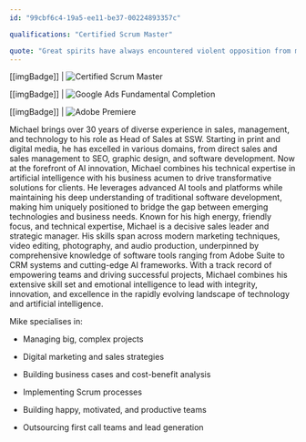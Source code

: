 ```yaml
---
id: "99cbf6c4-19a5-ee11-be37-00224893357c"

qualifications: "Certified Scrum Master"

quote: "Great spirits have always encountered violent opposition from mediocre minds."
---
```


[[imgBadge]]
| ![Certified Scrum Master](../badges/Certification-scrumalliance-master.png)

[[imgBadge]]
| ![Google Ads Fundamental Completion](../badges/Certification-google-award-ads-fundamentals.png)

[[imgBadge]]
| ![Adobe Premiere](../badges/Designer-adobe-premiere.png)


Michael brings over 30 years of diverse experience in sales, management, and technology to his role as Head of Sales at SSW. Starting in print and digital media, he has excelled in various domains, from direct sales and sales management to SEO, graphic design, and software development. Now at the forefront of AI innovation, Michael combines his technical expertise in artificial intelligence with his business acumen to drive transformative solutions for clients. He leverages advanced AI tools and platforms while maintaining his deep understanding of traditional software development, making him uniquely positioned to bridge the gap between emerging technologies and business needs.
Known for his high energy, friendly focus, and technical expertise, Michael is a decisive sales leader and strategic manager. His skills span across modern marketing techniques, video editing, photography, and audio production, underpinned by comprehensive knowledge of software tools ranging from Adobe Suite to CRM systems and cutting-edge AI frameworks. With a track record of empowering teams and driving successful projects, Michael combines his extensive skill set and emotional intelligence to lead with integrity, innovation, and excellence in the rapidly evolving landscape of technology and artificial intelligence.

Mike specialises in:

- Managing big, complex projects

- Digital marketing and sales strategies

- Building business cases and cost-benefit analysis

- Implementing Scrum processes

- Building happy, motivated, and productive teams

- Outsourcing first call teams and lead generation
